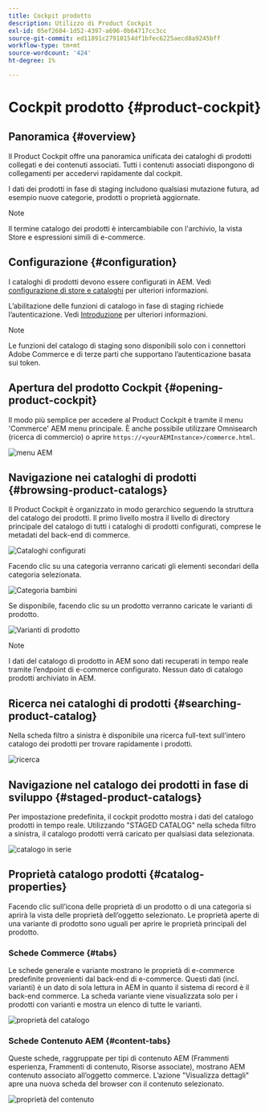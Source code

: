 ```yaml
---
title: Cockpit prodotto
description: Utilizzo di Product Cockpit
exl-id: 05ef2604-1d52-4397-a696-0b64717cc3cc
source-git-commit: ed11891c27910154df1bfec6225aecd8a9245bff
workflow-type: tm+mt
source-wordcount: '424'
ht-degree: 1%

---
```


# Cockpit prodotto {#product-cockpit}

## Panoramica {#overview}

Il Product Cockpit offre una panoramica unificata dei cataloghi di prodotti collegati e dei contenuti associati. Tutti i contenuti associati dispongono di collegamenti per accedervi rapidamente dal cockpit.

I dati dei prodotti in fase di staging includono qualsiasi mutazione futura, ad esempio nuove categorie, prodotti o proprietà aggiornate.

>[!NOTE]
>
>Il termine catalogo dei prodotti è intercambiabile con l&#39;archivio, la vista Store e espressioni simili di e-commerce.

## Configurazione {#configuration}

I cataloghi di prodotti devono essere configurati in AEM. Vedi [configurazione di store e cataloghi](/help/commerce/cif/getting-started.md#catalog) per ulteriori informazioni.

L’abilitazione delle funzioni di catalogo in fase di staging richiede l’autenticazione. Vedi [Introduzione](/help/commerce/cif/getting-started.md) per ulteriori informazioni.

>[!NOTE]
>
>Le funzioni del catalogo di staging sono disponibili solo con i connettori Adobe Commerce e di terze parti che supportano l’autenticazione basata sui token.

## Apertura del prodotto Cockpit {#opening-product-cockpit}

Il modo più semplice per accedere al Product Cockpit è tramite il menu &#39;Commerce&#39; AEM menu principale. È anche possibile utilizzare Omnisearch (ricerca di commercio) o aprire `https://<yourAEMInstance>/commerce.html`.

![menu AEM](/help/commerce/cif/assets/aem-menu.png)

## Navigazione nei cataloghi di prodotti {#browsing-product-catalogs}

Il Product Cockpit è organizzato in modo gerarchico seguendo la struttura del catalogo dei prodotti. Il primo livello mostra il livello di directory principale del catalogo di tutti i cataloghi di prodotti configurati, comprese le metadati del back-end di commerce.

![Cataloghi configurati](/help/commerce/cif/assets/catalog-overview.png)

Facendo clic su una categoria verranno caricati gli elementi secondari della categoria selezionata.

![Categoria bambini](/help/commerce/cif/assets/catalog-category-children.png)

Se disponibile, facendo clic su un prodotto verranno caricate le varianti di prodotto.

![Varianti di prodotto](/help/commerce/cif/assets/catalog-product-variation.png)

>[!NOTE]
>
>I dati del catalogo di prodotto in AEM sono dati recuperati in tempo reale tramite l’endpoint di e-commerce configurato. Nessun dato di catalogo prodotti archiviato in AEM.

## Ricerca nei cataloghi di prodotti {#searching-product-catalog}

Nella scheda filtro a sinistra è disponibile una ricerca full-text sull’intero catalogo dei prodotti per trovare rapidamente i prodotti.

![ricerca](/help/commerce/cif/assets/search-cockpit.png)

## Navigazione nel catalogo dei prodotti in fase di sviluppo {#staged-product-catalogs}

Per impostazione predefinita, il cockpit prodotto mostra i dati del catalogo prodotti in tempo reale. Utilizzando &quot;STAGED CATALOG&quot; nella scheda filtro a sinistra, il catalogo prodotti verrà caricato per qualsiasi data selezionata.

![catalogo in serie](/help/commerce/cif/assets/staged-cockpit.png)

## Proprietà catalogo prodotti {#catalog-properties}

Facendo clic sull’icona delle proprietà di un prodotto o di una categoria si aprirà la vista delle proprietà dell’oggetto selezionato. Le proprietà aperte di una variante di prodotto sono uguali per aprire le proprietà principali del prodotto.

### Schede Commerce {#tabs}

Le schede generale e variante mostrano le proprietà di e-commerce predefinite provenienti dal back-end di e-commerce. Questi dati (incl. varianti) è un dato di sola lettura in AEM in quanto il sistema di record è il back-end commerce. La scheda variante viene visualizzata solo per i prodotti con varianti e mostra un elenco di tutte le varianti.

![proprietà del catalogo](/help/commerce/cif/assets/catalog-properties.png)

### Schede Contenuto AEM {#content-tabs}

Queste schede, raggruppate per tipi di contenuto AEM (Frammenti esperienza, Frammenti di contenuto, Risorse associate), mostrano AEM contenuto associato all’oggetto commerce. L’azione &quot;Visualizza dettagli&quot; apre una nuova scheda del browser con il contenuto selezionato.

![proprietà del contenuto](/help/commerce/cif/assets/content-properties.png)
